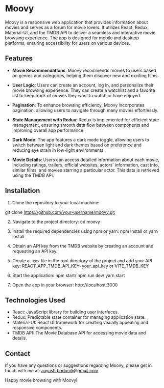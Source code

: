 # Moovy

Moovy is a responsive web application that provides information about movies and serves as a forum for movie lovers. It utilizes React, Redux, Material-UI, and the TMDB API to deliver a seamless and interactive movie browsing experience. The app is designed for mobile and desktop platforms, ensuring accessibility for users on various devices.

## Features

- **Movie Recommendations**: Moovy recommends movies to users based on genres and categories, helping them discover new and exciting films.

- **User Logic**: Users can create an account, log in, and personalize their movie browsing experience. They can create a watchlist and a favorite list to keep track of movies they want to watch or have enjoyed.

- **Pagination**: To enhance browsing efficiency, Moovy incorporates pagination, allowing users to navigate through many movies effortlessly.

- **State Management with Redux**: Redux is implemented for efficient state management, ensuring smooth data flow between components and improving overall app performance.

- **Dark Mode**: The app features a dark mode toggle, allowing users to switch between light and dark themes based on preference and reducing eye strain in low-light environments.

- **Movie Details**: Users can access detailed information about each movie, including ratings, trailers, official websites, actors' information, cast info, similar films, and movies starring a particular actor. This data is retrieved using the TMDB API.

## Installation

1. Clone the repository to your local machine:

git clone https://github.com/your-username/moovy.git

2. Navigate to the project directory: cd moovy
   
3. Install the required dependencies using npm or yarn: npm install or yarn install
 
4. Obtain an API key from the TMDB website by creating an account and requesting an API key.

5. Create a `.env` file in the root directory of the project and add your API key: REACT_APP_TMDB_API_KEY=your_api_key or VITE_TMDB_KEY

6. Start the application: npm start/ npm run dev/ yarn start

7. Open the app in your browser: http://localhost:3000


## Technologies Used

- React: JavaScript library for building user interfaces.
- Redux: Predictable state container for managing application state.
- Material-UI: React UI framework for creating visually appealing and responsive components.
- TMDB API: The Movie Database API for accessing movie data and details.

## Contact

If you have any questions or suggestions regarding Moovy, please get in touch with me at: aayush.badoni5@gmail.com

Happy movie browsing with Moovy!









